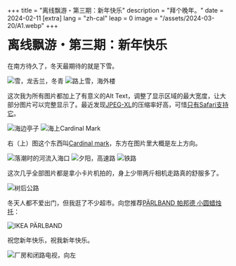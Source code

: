 +++
title = "离线飘游・第三期：新年快乐"
description = "拜个晚年。"
date = 2024-02-11
[extra]
lang = "zh-cal"
leap = 0
image = "/assets/2024-03-20/A1.webp"
+++
<h1 style="margin-top: 0;" id="title">离线飘游・第三期：新年快乐</h1>

在南方待久了，冬天最期待的就是下雪。

![雪，龙舌兰，冬青](/assets/2024-03-20/A1.webp) ![路上雪，海外楼](/assets/2024-03-20/A2.webp)

这次我为所有图片都加上了有意义的Alt Text，调整了显示区域的最大宽度，让大部分图片可以完整显示了。最近发现[JPEG-XL](https://jpegxl.info)的压缩率好高，可惜[只有Safari支持它](https://caniuse.com/jpegxl)。

![海边亭子](/assets/2024-03-20/B1.webp) ![海上Cardinal Mark](/assets/2024-03-20/B2.webp)

右（上）图这个东西叫[Cardinal mark](https://en.wikipedia.org/wiki/Cardinal_mark)，东方在图片里大概是左上方向。

![落潮时的河流入海口](/assets/2024-03-20/B3.webp) ![夕阳，高速路](/assets/2024-03-20/C1.webp) ![铁路](/assets/2024-03-20/C2.webp)

这次几乎全部图片都是拿小卡片机拍的，身上少带两斤相机走路真的舒服多了。

![树后公路](/assets/2024-03-20/D1.webp) 

冬天人都不爱出门，但我逛了不少超市。向您推荐[PÄRLBAND 帕邦德 小圆蜡烛托](https://www.ikea.cn/cn/zh/p/paerlband-pa-bang-de-xiao-yuan-zha-zhu-tuo-30348546/)：

![IKEA PÄRLBAND](/assets/2024-03-20/D2.webp)

祝您新年快乐，祝我新年快乐。

![厂房和闭路电视，向左](/assets/2024-03-20/E1.webp)